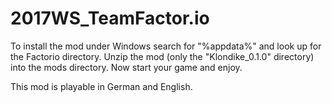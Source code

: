 # 2017WS_TeamFactor.io

To install the mod under Windows search for "%appdata%" and look up for the Factorio directory.
Unzip the mod (only the "Klondike_0.1.0" directory) into the mods directory.
Now start your game and enjoy.

This mod is playable in German and English.
